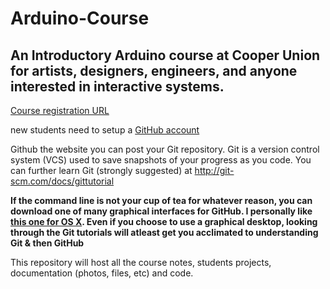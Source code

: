 <h1> Arduino-Course</h1>
<h2>An Introductory Arduino course at Cooper Union for artists, designers, engineers, and anyone interested in interactive systems.</h2>

<a href="http://cooperunion.augusoft.net/index.cfm?method=ClassInfo.ClassInformation&int_class_id=2734&int_category_id=0&int_sub_category_id=0">Course registration URL</a>


new students need to setup a <a href="https://www.google.com/url?sa=t&rct=j&q=&esrc=s&source=web&cd=1&cad=rja&uact=8&ved=0CB4QFjAA&url=https%3A%2F%2Fgithub.com%2Fjoin&ei=PynMVIi6EsyqgwSMoIK4BA&usg=AFQjCNF6nezHQWX1hKwEFQVYRrUheS9_Ig&sig2=jHsAOLop8Tc02Eeskq3XjQ">GitHub account</a> 

Github the website you can post your Git repository. Git is a version control system (VCS) used to save snapshots of your progress as you code. You can further learn Git (strongly suggested) at <a href="http://git-scm.com/docs/gittutorial">http://git-scm.com/docs/gittutorial</a>  

<b> If the command line is not your cup of tea for whatever reason, you can download one of many graphical interfaces for GitHub. I personally like <a href="https://mac.github.com/">this one for OS X</a>.
Even if you choose to use a graphical desktop, looking through the Git tutorials will atleast get you acclimated to understanding Git & then GitHub</b>

This repository will host all the course notes, students projects,  documentation (photos, files, etc) and code. 